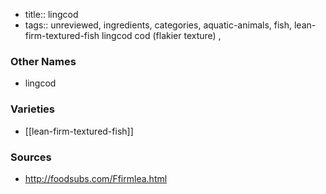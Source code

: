 - title:: lingcod
- tags:: unreviewed, ingredients, categories, aquatic-animals, fish, lean-firm-textured-fish
lingcod cod (flakier texture) ,

### Other Names

* lingcod

### Varieties

* [[lean-firm-textured-fish]]

### Sources
* http://foodsubs.com/Ffirmlea.html
